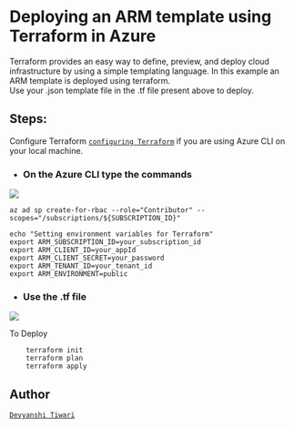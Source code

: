 
# Deploying  an ARM template  using Terraform in Azure
Terraform provides an easy way to define, preview, and deploy cloud infrastructure by using a simple templating language. 
In this example an ARM template is deployed using terraform.<br/>
Use your .json template file in the .tf file present above to deploy. 

## Steps:
Configure Terraform [`configuring Terraform`](https://docs.microsoft.com/en-us/azure/virtual-machines/linux/terraform-install-configure) if you are using Azure CLI on your local machine.

-  ### On the Azure CLI type the commands

<a href="https://shell.azure.com" target="_blank">
<img name="launch-cloud-shell" src="https://docs.microsoft.com/azure/includes/media/cloud-shell-try-it/launchcloudshell.png" data-linktype="external">
</a></br>


```az account set --subscription="${SUBSCRIPTION_ID}"
az ad sp create-for-rbac --role="Contributor" --scopes="/subscriptions/${SUBSCRIPTION_ID}"

echo "Setting environment variables for Terraform"
export ARM_SUBSCRIPTION_ID=your_subscription_id
export ARM_CLIENT_ID=your_appId
export ARM_CLIENT_SECRET=your_password
export ARM_TENANT_ID=your_tenant_id
export ARM_ENVIRONMENT=public
```




- ### Use the .tf file 

<a href="https://shell.azure.com" target="_blank">
<img name="launch-cloud-shell" src="https://docs.microsoft.com/azure/includes/media/cloud-shell-try-it/launchcloudshell.png" data-linktype="external">
</a></br>

To Deploy
        
        terraform init
        terraform plan
        terraform apply

## Author
[`Devyanshi Tiwari`](https://github.com/devyanshi-t)<br />

